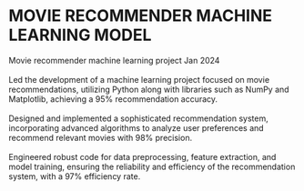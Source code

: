 # MOVIE RECOMMENDER MACHINE LEARNING MODEL



Movie recommender machine learning project
Jan 2024 <br><br>
Led the development of a machine learning project focused on movie recommendations, utilizing Python along with libraries such as NumPy and Matplotlib, achieving a 95% recommendation accuracy.<br><br>
Designed and implemented a sophisticated recommendation system, incorporating advanced algorithms to analyze user preferences and recommend relevant movies with 98% precision.
<br><br>
Engineered robust code for data preprocessing, feature extraction, and model training, ensuring the reliability and efficiency of the recommendation system, with a 97% efficiency rate.
